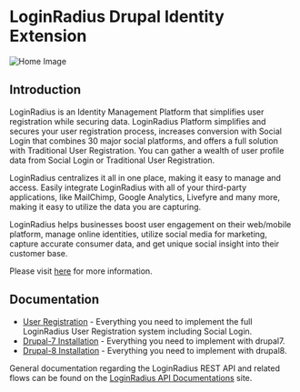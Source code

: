 # LoginRadius Drupal Identity Extension


![Home Image](http://docs.lrcontent.com/resources/github/banner-1544x500.png)

## Introduction ##

LoginRadius is an Identity Management Platform that simplifies user registration while securing data. LoginRadius Platform simplifies and secures your user registration process, increases conversion with Social Login that combines 30 major social platforms, and offers a full solution with Traditional User Registration. You can gather a wealth of user profile data from Social Login or Traditional User Registration. 

LoginRadius centralizes it all in one place, making it easy to manage and access. Easily integrate LoginRadius with all of your third-party applications, like MailChimp, Google Analytics, Livefyre and many more, making it easy to utilize the data you are capturing.

LoginRadius helps businesses boost user engagement on their web/mobile platform, manage online identities, utilize social media for marketing, capture accurate consumer data, and get unique social insight into their customer base.

Please visit [here](http://www.loginradius.com/) for more information.


## Documentation
* [User Registration](https://docs.loginradius.com/api/v2/user-registration/user-registration-overview) - Everything you need to implement the full LoginRadius User Registration system including Social Login.
* [Drupal-7 Installation](https://docs.loginradius.com/api/v2/cms-turn-key-plugins/drupal-v7-x-customer-identity-module-instructions) - Everything you need to implement with drupal7.
* [Drupal-8 Installation](https://docs.loginradius.com/api/v2/cms-turn-key-plugins/drupal-v8-x-customer-identity-module-instructions) - Everything you need to implement with drupal8.


General documentation regarding the LoginRadius REST API and related flows can be found on the [LoginRadius API Documentations](https://docs.loginradius.com/api) site. 
